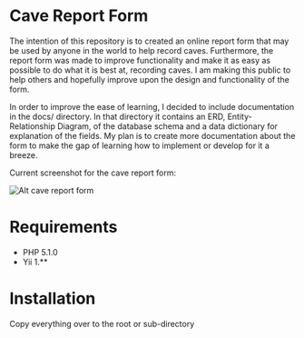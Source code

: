 Cave Report Form
==============

The intention of this repository is to created an online report form that may be used by anyone in the world to help record caves. Furthermore, the report form was made to improve functionality and make it as easy as possible to do what it is best at, recording caves. I am making this public to help others and hopefully improve upon the design and functionality of the form. 

In order to improve the ease of learning, I decided to include documentation in the docs/ directory. In that directory it contains an ERD, Entity-Relationship Diagram, of the database schema and a data dictionary for explanation of the fields. My plan is to create more documentation about the form to make the gap of learning how to implement or develop for it a breeze. 

Current screenshot for the cave report form:

![Alt cave report form](https://raw.github.com/Raistlfiren/cavereportform/ics-form.jpg "Cave Report Form 2013")

Requirements
===========

* PHP 5.1.0
* Yii 1.**

Installation
===========

Copy everything over to the root or sub-directory

